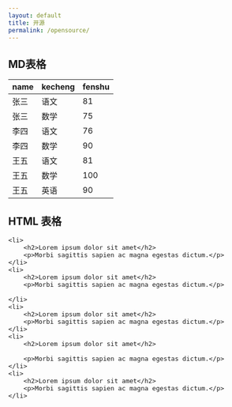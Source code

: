 ```yaml
---
layout: default
title: 开源
permalink: /opensource/
---
```


## MD表格


| name | kecheng | fenshu |
| :--- | :------ | :----- |
| 张三   | 语文      | 81     |
| 张三   | 数学      | 75     |
| 李四   | 语文      | 76     |
| 李四   | 数学      | 90     |
| 王五   | 语文      | 81     |
| 王五   | 数学      | 100    |
| 王五   | 英语      | 90     |

## HTML 表格
<style>
ol{
    counter-reset: li;
    list-style: none;
    *list-style: decimal;
    font: 15px 'trebuchet MS', 'lucida sans';
    padding: 0;
    margin-bottom: 4em;
    text-shadow: 0 1px 0 rgba(255,255,255,.5);
}

ol ol{
    margin: 0 0 0 2em;
}



.circle-list li{
    padding: 2.5em;
    border-bottom: 1px dashed #ccc;
}

.circle-list h2{
    position: relative;
    margin: 0;
}

.circle-list p{
    margin: 0;
}

.circle-list h2:before{
    content: counter(li);
    counter-increment: li;
    position: absolute;    
    z-index: -1;
    left: -1.3em;
    top: -.8em;
    background: #f5f5f5;
    height: 1.5em;
    width: 1.5em;
    border: .1em solid rgba(0,0,0,.05);
    text-align: center;
    font: italic bold 1em/1.5em Georgia, Serif;
    color: #ccc;
    -moz-border-radius: 1.5em;
    -webkit-border-radius: 1.5em;
    border-radius: 1.5em;
    -webkit-transition: all .2s ease-out;
    -moz-transition: all .2s ease-out;
    -ms-transition: all .2s ease-out;
    -o-transition: all .2s ease-out;
    transition: all .2s ease-out;    
}

.circle-list li:hover h2:before{
    background-color: #ffd797;
    border-color: rgba(0,0,0,.08);
    border-width: .2em;
    color: #444;
    -webkit-transform: scale(1.5);
    -moz-transform: scale(1.5);
    -ms-transform: scale(1.5);
    -o-transform: scale(1.5);
    transform: scale(1.5);
}
</style>


<ol class="circle-list">

    <li>
        <h2>Lorem ipsum dolor sit amet</h2>
        <p>Morbi sagittis sapien ac magna egestas dictum.</p>
    </li>
    <li>
        <h2>Lorem ipsum dolor sit amet</h2>
        <p>Morbi sagittis sapien ac magna egestas dictum.</p>

    </li>
    <li>
        <h2>Lorem ipsum dolor sit amet</h2>
        <p>Morbi sagittis sapien ac magna egestas dictum.</p>
    </li>
    <li>
        <h2>Lorem ipsum dolor sit amet</h2>

        <p>Morbi sagittis sapien ac magna egestas dictum.</p>
    </li>
    <li>
        <h2>Lorem ipsum dolor sit amet</h2>
        <p>Morbi sagittis sapien ac magna egestas dictum.</p>
    </li>           
</ol>